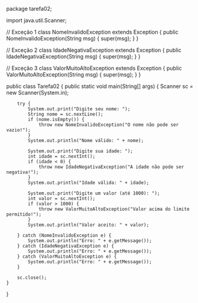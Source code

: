 package tarefa02;

import java.util.Scanner;

// Exceção 1
class NomeInvalidoException extends Exception {
    public NomeInvalidoException(String msg) {
        super(msg);
    }
}

// Exceção 2
class IdadeNegativaException extends Exception {
    public IdadeNegativaException(String msg) {
        super(msg);
    }
}

// Exceção 3
class ValorMuitoAltoException extends Exception {
    public ValorMuitoAltoException(String msg) {
        super(msg);
    }
}

public class Tarefa02 {
    public static void main(String[] args) {
        Scanner sc = new Scanner(System.in);

        try {
            System.out.print("Digite seu nome: ");
            String nome = sc.nextLine();
            if (nome.isEmpty()) {
                throw new NomeInvalidoException("O nome não pode ser vazio!");
            }
            System.out.println("Nome válido: " + nome);

            System.out.print("Digite sua idade: ");
            int idade = sc.nextInt();
            if (idade < 0) {
                throw new IdadeNegativaException("A idade não pode ser negativa!");
            }
            System.out.println("Idade válida: " + idade);

            System.out.print("Digite um valor (até 1000): ");
            int valor = sc.nextInt();
            if (valor > 1000) {
                throw new ValorMuitoAltoException("Valor acima do limite permitido!");
            }
            System.out.println("Valor aceito: " + valor);

        } catch (NomeInvalidoException e) {
            System.out.println("Erro: " + e.getMessage());
        } catch (IdadeNegativaException e) {
            System.out.println("Erro: " + e.getMessage());
        } catch (ValorMuitoAltoException e) {
            System.out.println("Erro: " + e.getMessage());
        }

        sc.close();
    }
}
